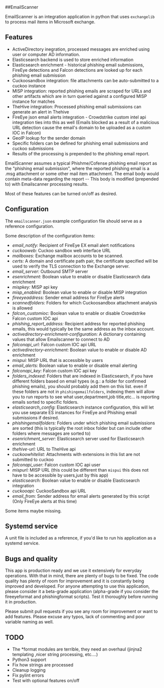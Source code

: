 ##EmailScanner

EmailScanner is an integration application in python that uses `exchangelib` to process mail items in Microsoft exchange.

## Features

- ActiveDirectory inegration, processed messages are enriched using user or computer AD information.
- Elasticsearch backend is used to store enriched information
- Elasticsearch enrichment - historical phishing email submissions, FireEye detections and Falcon detections are looked up for each phishing email submission
- Cuckoosandbox integration: file attachments can be auto-submitted to a cuckoo instance
- MISP integration: reported phishing emails are scraped for URLs and other artifacts which are in turn queried against a configured MISP instance for matches
- TheHive integration: Processed phishing email submissions can generate an alert in Thehive
- FireEye json email alerts integration - Crowdstrike custom intel api integration ties into this as well (Emails blocked as a result of a malicious URL detection cause the email's domain to be uploaded as a custom IOC in Falcon)
- GeoIP lookup for the sender domain 
- Specific folders can be defined for phishing email submissions and cuckoo submissions
- Results of the processing is prepended to the phishing email report. 

EmailScanner assumes a typical Phishme/Cofense phishing email report as the "phishing email submission", where the reported phishing email is a .msg attachment or some other mail item attachment. The email body would contain meta-data regarding the report -- This body is modified (prepended to) with Emailscanner processing results. 

Most of these features can be turned on/off as desired.

## Configuration 

The `emailscanner.json` example configuration file should serve as a reference configuration. 

Some description of the configuration items:

- *email_notify:* Recipient of FireEye EX email alert notifications
- *cuckooweb:* Cuckoo sandbox web interface URL
- *mailboxes:* Exchange mailbox accounts to be scanned.
- *certs:* A domain and certificate path pair, the certificate specified will be used to verify the TLS connection to the Exchange server.
- *email_server:* Outbound SMTP server
- *esenrichment:* Boolean value to enable or disable Elasticsearch data enrichment
- *mispkey:* MISP api key
- *misp_enabled:* Boolean value to enable or disable MISP integration
- *fireeyeaddress:* Sender email address for FireEye alerts
- *scannedfolders:* Folders for which Cuckoosandbox attachment analysis is allowed
- *falcon_customioc:* Boolean value to enable or disable Crowdstrike Falcon custom IOC api 
- *phishing_report_address:* Recipient address for reported phishing emails, this would typically be the same address as the inbox account. 
- *activedirectory-enrichment-configuration:* A dictionary containing values that allow Emailscanner to connect to AD
- *falconapi_url:* Falcon custom IOC api URL
- *activedirectory-enrichment:* Boolean value to enable or disable AD enrichment
- *mispui:* MISP URL that is accessible by users 
- *email_alerts:* Boolean value to enable or disable email alerting
- *falconapi_key:* Falcon custom IOC api key
- *folders_indexed:* Folders that are indexed in Elasticsearch, if you have different folders based on email types (e.g.: a folder for confirmed phishing emails), you should probably add them on this list. even if these folders are not in `phishingemailfolders`, indexing them will allow you to run reports to see what user,department,job title,etc... is reporting emails sorted to specific folders.
- *elasticsearch_config:* Elasticsearch instance configuration, this will let you use separate ES instances for FireEye and Phishing email submissions if desired.
- *phishingemailfolders:* Folders under which phishing email submissions are sorted (this is typically the root inbox folder but can include other folders where messages are sorted to)
- *esenrichment_server:* Elasticsearch server used for Elasticsearch enrichment
- *thehive-url:* URL to TheHive api
- *cuckoowhitelist:* Attachments with extensions in this list are not submitted to cuckoo
- *falconapi_user:* Falcon custom IOC api user
- *mispurl:* MISP URL (this could be different than `mispui` this does not have to be accessible by users,just by this app)
- *elasticsearch:* Boolean value to enable or disable Elasticsearch integration
- *cuckooapi:* CuckooSandbox api URL
- *email_from:* Sender address for email alerts generated by this script (Only FireEye alerts at this time)

Some items maybe missing. 



## Systemd service 

A unit file is included as a reference, if you'd like to run his application as  a systemd service. 


## Bugs and quality

This app is production ready and we use it extensively for everyday operations. With that in mind, there are plenty of bugs to be fixed. 
The code quality has plenty of room for improvement and it is constantly being improved and developed. For anyone attempting to use this application, please consider it a beta-grade application (alpha-grade if you consider the fireeyeformat and phishingformat scripts). Test it thoroughly before running it in production. 

Please submit pull requests if you see any room for improvement or want to add features. 
Please excuse any typos, lack of commenting and poor variable naming as well.

## TODO 
- The *format modules are terrible, they need an overhaul (jinjna2 templating ,nicer string processing, etc....)
- Python3 support
- Fix how strings are processed
- Cleanup logging 
- Fix pylint errors 
- Test with optional features on/off
